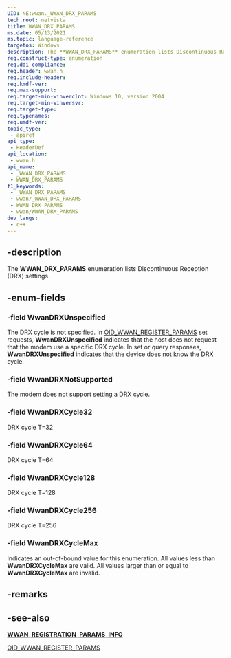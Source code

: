 ```yaml
---
UID: NE:wwan._WWAN_DRX_PARAMS
tech.root: netvista
title: WWAN_DRX_PARAMS
ms.date: 05/13/2021
ms.topic: language-reference
targetos: Windows
description: The **WWAN_DRX_PARAMS** enumeration lists Discontinuous Reception (DRX) settings.
req.construct-type: enumeration
req.ddi-compliance: 
req.header: wwan.h
req.include-header: 
req.kmdf-ver: 
req.max-support: 
req.target-min-winverclnt: Windows 10, version 2004
req.target-min-winversvr: 
req.target-type: 
req.typenames: 
req.umdf-ver: 
topic_type:
 - apiref
api_type:
 - HeaderDef
api_location:
 - wwan.h
api_name:
 - _WWAN_DRX_PARAMS
 - WWAN_DRX_PARAMS
f1_keywords:
 - _WWAN_DRX_PARAMS
 - wwan/_WWAN_DRX_PARAMS
 - WWAN_DRX_PARAMS
 - wwan/WWAN_DRX_PARAMS
dev_langs:
 - c++
---
```


## -description

The **WWAN_DRX_PARAMS** enumeration lists Discontinuous Reception (DRX) settings.

## -enum-fields

### -field WwanDRXUnspecified

The DRX cycle is not specified. In [OID_WWAN_REGISTER_PARAMS](/windows-hardware/drivers/network/oid-wwan-register-params) set requests, **WwanDRXUnspecified** indicates that the host does not request that the modem use a specific DRX cycle. In set or query responses, **WwanDRXUnspecified** indicates that the device does not know the DRX cycle.

### -field WwanDRXNotSupported

The modem does not support setting a DRX cycle.

### -field WwanDRXCycle32

DRX cycle T=32

### -field WwanDRXCycle64

DRX cycle T=64

### -field WwanDRXCycle128

DRX cycle T=128

### -field WwanDRXCycle256

DRX cycle T=256

### -field WwanDRXCycleMax

Indicates an out-of-bound value for this enumeration. All values less than **WwanDRXCycleMax** are valid. All values larger than or equal to **WwanDRXCycleMax** are invalid.

## -remarks

## -see-also

[**WWAN_REGISTRATION_PARAMS_INFO**](ns-wwan-wwan_registration_params_info.md)

[OID_WWAN_REGISTER_PARAMS](/windows-hardware/drivers/network/oid-wwan-register-params) 
